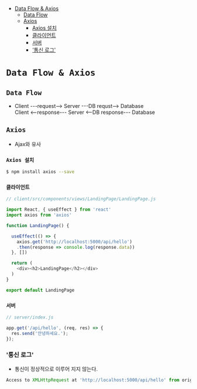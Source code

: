 <!-- TOC -->

- [Data Flow & Axios](#data-flow--axios)
  - [Data Flow](#data-flow)
  - [Axios](#axios)
    - [Axios 설치](#axios-%EC%84%A4%EC%B9%98)
    - [클라이언트](#%ED%81%B4%EB%9D%BC%EC%9D%B4%EC%96%B8%ED%8A%B8)
    - [서버](#%EC%84%9C%EB%B2%84)
    - ['통신 로그'](#%ED%86%B5%EC%8B%A0-%EB%A1%9C%EA%B7%B8)

<!-- /TOC -->

# `Data Flow & Axios`

## `Data Flow`
- Client ---request--> Server ---DB requst--> Database  
  Client <--response--- Server <--DB response--- Database

## `Axios`
- Ajax와 유사

### `Axios 설치`
``` bash
$ npm install axios --save
```

### `클라이언트`
``` javascript
// client/src/components/views/LandingPage/LandingPage.js

import React, { useEffect } from 'react'
import axios from 'axios'

function LandingPage() {

  useEffect(() => {
    axios.get('http://localhost:5000/api/hello')
    .then(response => console.log(response.data))
  }, [])

  return (
    <div><h2>LandingPage</h2></div>
  )
}

export default LandingPage
```

### `서버`
``` javascript
// server/index.js

app.get('/api/hello', (req, res) => {
  res.send('안녕하세요.');
});
```

### '통신 로그'
- 통신이 정상적으로 이루어 지지 않는다.
``` javascript
Access to XMLHttpRequest at 'http://localhost:5000/api/hello' from origin 'http://localhost:3000' has been blocked by CORS policy: No 'Access-Control-Allow-Origin' header is present on the requested resource.
```